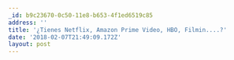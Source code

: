 ```yaml
---
_id: b9c23670-0c50-11e8-b653-4f1ed6519c85
address: ''
title: '¿Tienes Netflix, Amazon Prime Video, HBO, Filmin....?'
date: '2018-02-07T21:49:09.172Z'
layout: post
---
```

 
